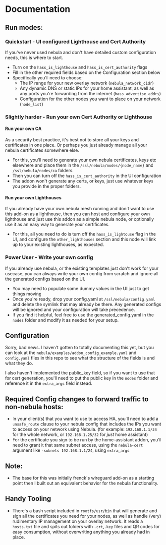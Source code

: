 # Documentation

## Run modes:
### Quickstart - UI configured Lighthouse and Cert Authority
If you've never used nebula and don't have detailed custom configuration needs, this is where to start. 
- Turn on the `hass_is_lighthouse` and `hass_is_cert_authority` flags
- Fill in the other required fields based on the Configuration section below
- Specifically you'll need to choose:
  - The IP range for your new overlay network (`nebula_network_cidr`)
  - Any dynamic DNS or static IPs for your home assistant, as well as any ports you're forwarding from the internet (`hass_advertise_addrs`)
  - Configuration for the other nodes you want to place on your network (`node_list`)

### Slightly harder - Run your own Cert Authority or Lighthouse
#### Run your own CA
As a security best practice, it's best not to store all your keys and certificates in one place. Or perhaps you just already manage all your nebula certificates somewhere else.

- For this, you'll need to generate your own nebula certificates, keys etc elsewhere and place them in the `/ssl/nebula/nodes/{node_name}` and `/ssl/nebula/nodes/ca` folders 
- Then you can turn off the `hass_is_cert_authority` in the UI configuration
- The addon won't generate any certs, or keys, just use whatever keys you provide in the proper folders.

#### Run your own Lighthouses
If you already have your own nebula mesh running and don't want to use this add-on as a lighthouse, then you can host and configure your own lighthouse and just use this addon as a simple nebula node, or optionally use it as an easy way to generate your certificates.

- For this, all you need to do is turn off the `hass_is_lightouse` flag in the UI, and configure the `other_lighthouses` section and this node will link up to your existing lighthouses, as expected.

### Power User - Write your own config
If you already use nebula, or the existing templates just don't work for your usecase, you can always write your own config from scratch and ignore all the generated configs based on the UI.

- You may need to populate some dummy values in the UI just to get things moving
- Once you're ready, drop your config.yaml at `/ssl/nebula/config.yaml` and delete the symlink that may already be there. Any generated configs will be ignored and your configuration will take precedence.
- If you find it helpful, feel free to use the generated_config.yaml in the `nodes` folder and modify it as needed for your setup.

## Configuration
Sorry, bad news. I haven't gotten to totally documenting this yet, but you can look at the `nebula/examples/addon_config_example.yaml` and `config.yaml` files in this repo to see what the structure of the fields is and what they do.

I also haven't implemented the public_key field, so if you want to use that for cert generation, you'll need to put the public key in the `nodes` folder and reference it in the `extra_args` field instead.

## Required Config changes to forward traffic to non-nebula hosts:
- In your client(s) that you want to use to access HA, you'll need to add a `unsafe_route` clause to your nebula config that includes the IPs you want to access on your network using Nebula. (for example: `192.168.1.1/24` for the whole network, or `192.168.1.25/32` for _just_ home assistant)
- For the certificate you sign to be run by the home-assistant addon, you'll need to grant it that same subnet access, using the `nebula-cert` argument like `-subnets 192.168.1.1/24`, using `extra_args`

## Note:
- The base for this was initially frenck's wireguard add-on as a starting point then I built out an equivalent behavior for the nebula functionality.

## Handy Tooling
- There's a bash script included in `rootfs/usr/bin` that will generate and sign all the certificates you need for your nodes, as well as handle (very) rudimentary IP management on your overlay network. It reads a `hosts.txt` file and spits out folders with `.crt`,`.key` files and QR codes for easy consumption, without overwriting anything you already had in place.
